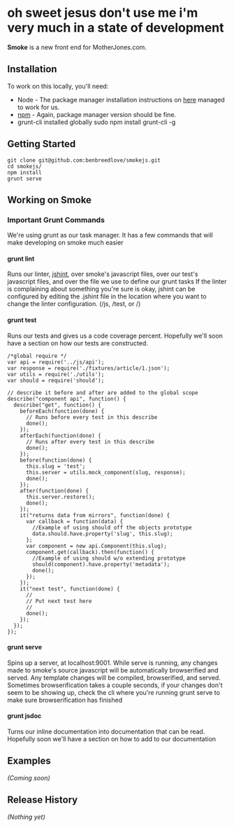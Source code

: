 # oh sweet jesus don't use me i'm very much in a state of development
**Smoke** is a new front end for MotherJones.com.
## Installation
To work on this locally, you'll need:
* Node - The package manager installation instructions on [here](https://github.com/joyent/node/wiki/Installing-Node.js-via-package-manager) managed to work for us.
* [npm](https://npmjs.org/) - Again, package manager version should be fine.
* grunt-cli installed globally
    sudo npm install grunt-cli -g
## Getting Started
    git clone git@github.com:benbreedlove/smokejs.git
    cd smokejs/
    npm install
    grunt serve

## Working on Smoke

### Important Grunt Commands
We're using grunt as our task manager. It has a few commands that will make developing on smoke much easier

#### grunt lint
  Runs our linter, [jshint](http://www.jshint.com/docs/), over smoke's javascript files, over our test's javascript files, and over the file we use to define our grunt tasks
  If the linter is complaining about something you're sure is okay, jshint can be configured by editing the .jshint file in the location where you want to change the linter configuration. (/js, /test, or /)

#### grunt test
  Runs our tests and gives us a code coverage percent.
  Hopefully we'll soon have a section on how our tests are constructed.

```
/*global require */
var api = require('../js/api');
var response = require('./fixtures/article/1.json');
var utils = require('./utils');
var should = require('should');

// describe it before and after are added to the global scope
describe("component api", function() {
  describe("get", function() {
    beforeEach(function(done) {
      // Runs before every test in this describe
      done();
    });
    afterEach(function(done) {
      // Runs after every test in this describe
      done();
    });
    before(function(done) {
      this.slug = 'test';
      this.server = utils.mock_component(slug, response);
      done();
    });
    after(function(done) {
      this.server.restore();
      done();
    });
    it("returns data from mirrors", function(done) {
      var callback = function(data) {
        //Example of using should off the objects prototype
        data.should.have.property('slug', this.slug);
      };
      var component = new api.Component(this.slug);
      component.get(callback).then(function() {
        //Example of using should w/o extending prototype
        should(component).have.property('metadata');
        done();
      });
    });
    it("next test", function(done) {
      //
      // Put next test here
      //
      done();
    });
  });
});
```

#### grunt serve
  Spins up a server, at localhost:9001. While serve is running, any changes made to smoke's source javascript will be automatically browserified and served. Any template changes will be compiled, browserified, and served.
  Sometimes browserification takes a couple seconds, if your changes don't seem to be showing up, check the cli where you're running grunt serve to make sure browserification has finished

#### grunt jsdoc
  Turns our inline documentation into documentation that can be read.
  Hopefully soon we'll have a section on how to add to our documentation

## Examples
_(Coming soon)_
## Release History
_(Nothing yet)_
